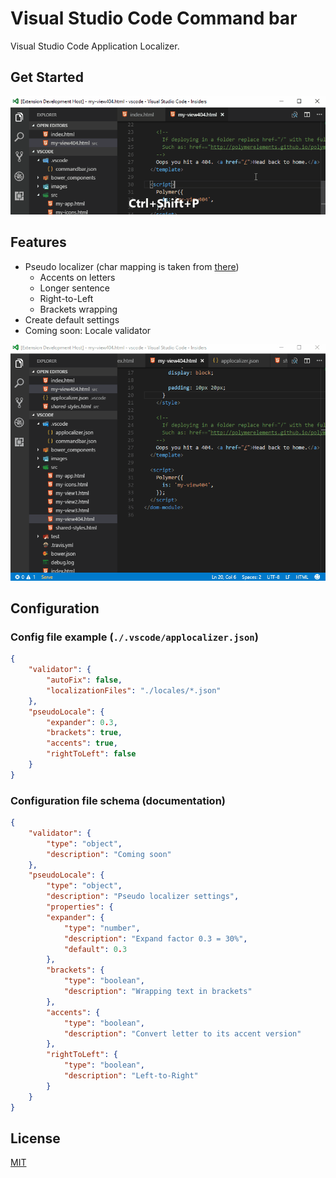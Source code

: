 # Visual Studio Code Command bar

Visual Studio Code Application Localizer.

## Get Started

[![Get Started](getstarted.gif)](getstarted.gif)

## Features

* Pseudo localizer (char mapping is taken from [there](https://code.google.com/archive/p/pseudolocalization-tool/))
    - Accents on letters
    - Longer sentence
    - Right-to-Left
    - Brackets wrapping
* Create default settings
* Coming soon: Locale validator

[![Demo](demo.gif)](demo.gif)

## Configuration

### Config file example (`./.vscode/applocalizer.json`)
```json
{
    "validator": {
        "autoFix": false,
        "localizationFiles": "./locales/*.json"
    },
    "pseudoLocale": {
        "expander": 0.3,
        "brackets": true,
        "accents": true,
        "rightToLeft": false
    }
}
```

### Configuration file schema (documentation)
```json
{
    "validator": {
        "type": "object",
        "description": "Coming soon"
    },
    "pseudoLocale": {
        "type": "object",
        "description": "Pseudo localizer settings",
        "properties": {
        "expander": {
            "type": "number",
            "description": "Expand factor 0.3 = 30%",
            "default": 0.3
        },
        "brackets": {
            "type": "boolean",
            "description": "Wrapping text in brackets"
        },
        "accents": {
            "type": "boolean",
            "description": "Convert letter to its accent version"
        },
        "rightToLeft": {
            "type": "boolean",
            "description": "Left-to-Right"
        }
    }
}
```

## License

[MIT](LICENSE.md)
